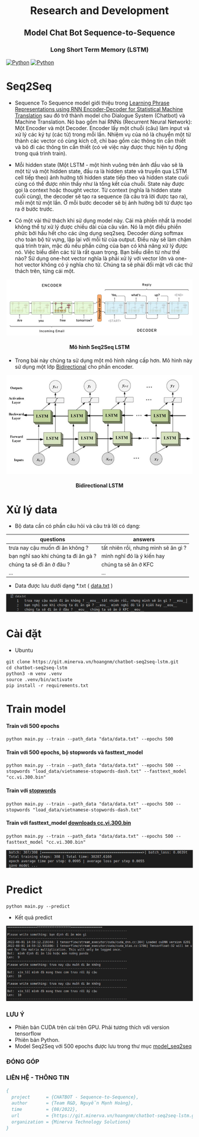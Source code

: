 <div align="center"><br />

<h1>Research and Development</h1>
<h2>Model Chat Bot Sequence-to-Sequence</h2>
<h3 align="center">Long Short Term Memory (LSTM)</h3>
</div>

[![Python](https://img.shields.io/badge/python-3.8%20%7C%203.9-blue)](https://www.python.org/downloads/release/python-3913/)
[![Python](https://img.shields.io/badge/Tensorflow-2.6.0-critical)](https://tensorflow.org/) 

# Seq2Seq
- Sequence To Sequence model  giới thiệu trong [Learning Phrase Representations using RNN Encoder-Decoder for Statistical Machine Translation](http://arxiv.org/abs/1406.1078) sau đó trở thành model cho Dialogue System (Chatbot) và Machine Translation. Nó bao gồm hai RNNs (Recurrent Neural Network): Một Encoder và một Decoder. Encoder lấy một chuỗi (câu) làm input và xử lý các ký tự (các từ) trong mỗi lần. Nhiệm vụ của nó là chuyển một từ thành các vector có cùng kích cỡ, chỉ bao gồm các thông tin cần thiết và bỏ đi các thông tin cần thiết (có vẻ việc này được thực hiện tự động trong quá trình train).


- Mỗi hidden state (Một LSTM - một hình vuông trên ảnh đầu vào sẽ là một từ và một hidden state, đầu ra là hidden state và truyền qua LSTM cell tiếp theo) ảnh hưởng tới hidden state tiếp theo và hidden state cuối cùng có thể được nhìn thấy như là tổng kết của chuỗi. State này được gọi là context hoặc thought vector. Từ context (nghĩa là hidden state cuối cùng), the decoder sẽ tạo ra sequence (là câu trả lời được tạo ra), mỗi một từ một lần. Ở mỗi bước decoder sẽ bị ảnh hưởng bởi từ được tạo ra ở bước trước.


- Có một vài thử thách khi sử dụng model này. Cái mà phiền nhất là model không thể tự xử lý được chiều dài của câu văn. Nó là một điều phiền phức bởi hầu hết cho các ứng dụng seq2seq. Decoder dùng softmax cho toàn bộ từ vựng, lặp lại với mỗi từ của output. Điều này sẽ làm chậm quá trình train, mặc dù nếu phần cứng của bạn có khả năng xử lý được nó. Việc biểu diễn các từ là rất quan trọng. Bạn biểu diễn từ như thế nào? Sử dụng one-hot vector nghĩa là phải xử lý với vector lớn và one-hot vector không có ý nghĩa cho từ. Chúng ta sẽ phải đối mặt với các thử thách trên, từng cái một.
<div align="center">
  <img src="README_IMG/seq2seq_3.png?raw=true" alt="Mo hinh Seq2Seq"/>
  <h4>Mô hình Seq2Seq LSTM</h4>
</div>

- Trong bài này chúng ta sử dụng một mô hình nâng cấp hơn. Mô hình này sử dụng một lớp [Bidirectional](https://www.tensorflow.org/api_docs/python/tf/keras/layers/Bidirectional) cho phần encoder.
<div align="center">
  <img src="README_IMG/Deep-Dive-into-Bidirectional-LSTM-i2tutorials.jpg?raw=true" alt="Bidirectional LSTM"/>
  <h4>Bidirectional LSTM</h4>
</div>

# Xử lý data
- Bộ data cần có phần câu hỏi và câu trả lời có dạng:

|questions|answers|
| ------ | ------ |
|trưa nay cậu muốn đi ăn không ?|tất nhiên rồi, nhưng mình sẽ ăn gì ?|
|bạn nghĩ sao khi chúng ta đi ăn gà ?|mình nghĩ đó là ý kiến hay|
|chúng ta sẽ đi ăn ở đâu ?|chúng ta sẽ ăn ở KFC|
|...|...|

- Data được lưu dưới dạng *.txt  ( [data.txt](data/data.txt) )
<div>
  <img src="README_IMG/Screenshot from 2022-08-01 15-19-39.png?raw=true" alt="Data"/>
</div>

# Cài đặt

- Ubuntu
```ssh
git clone https://git.minerva.vn/hoangnm/chatbot-seq2seq-lstm.git
cd chatbot-seq2seq-lstm
python3 -m venv .venv
source .venv/bin/activate
pip install -r requirements.txt
```

# Train model

#### Train với 500 epochs

```ssh
python main.py --train --path_data "data/data.txt" --epochs 500
```
#### Train với 500 epochs, bộ stopwords và fasttext_model
```ssh
python main.py --train --path_data "data/data.txt" --epochs 500 --stopwords "load_data/vietnamese-stopwords-dash.txt" --fasttext_model "cc.vi.300.bin"
```
#### Train với [stopwords](load_data/vietnamese-stopwords-dash.txt)
```ssh
python main.py --train --path_data "data/data.txt" --epochs 500 --stopwords "load_data/vietnamese-stopwords-dash.txt"
```
#### Train với fasttext_model [downloads cc.vi.300.bin](https://dl.fbaipublicfiles.com/fasttext/vectors-crawl/cc.vi.300.bin.gz)
```ssh
python main.py --train --path_data "data/data.txt" --epochs 500 --fasttext_model "cc.vi.300.bin"
```


<div>
  <img src="README_IMG/Screenshot from 2022-08-01 16-29-05.png?raw=true" alt="Training"/>
</div>

# Predict

```ssh
python main.py --predict
```
- Kết quả predict
<div>
  <img src="README_IMG/Screenshot from 2022-08-01 16-28-30.png?raw=true" alt="Predict"/>
</div>

### LƯU Ý

- Phiên bản CUDA trên cài trên GPU. Phải tương thích với version tensorflow
- Phiên bản Python.
- Model Seq2Seq với 500 epochs được lưu trong thư mục [model_seq2seq](model_seq2seq/)
### ĐÓNG GÓP

### LIÊN HỆ - THÔNG TIN

```BibTeX
{
  project      = {CHATBOT - Sequence-to-Sequence},
  author       = {Team R&D, Nguyễn Mạnh Hoàng},
  time         = {08/2022},
  url          = {https://git.minerva.vn/hoangnm/chatbot-seq2seq-lstm.git},
  organization = {Minerva Technology Solutions}
}
```
